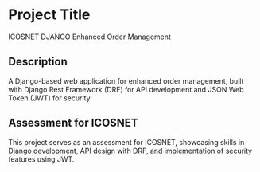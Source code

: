 # Project Title

ICOSNET DJANGO Enhanced Order Management

## Description

A Django-based web application for enhanced order management, built with Django Rest Framework (DRF) for API development and JSON Web Token (JWT) for security.

## Assessment for ICOSNET

This project serves as an assessment for ICOSNET, showcasing skills in Django development, API design with DRF, and implementation of security features using JWT.



